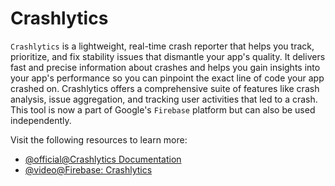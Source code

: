 # Crashlytics

`Crashlytics` is a lightweight, real-time crash reporter that helps you track, prioritize, and fix stability issues that dismantle your app's quality. It delivers fast and precise information about crashes and helps you gain insights into your app's performance so you can pinpoint the exact line of code your app crashed on. Crashlytics offers a comprehensive suite of features like crash analysis, issue aggregation, and tracking user activities that led to a crash. This tool is now a part of Google's `Firebase` platform but can also be used independently.

Visit the following resources to learn more:

- [@official@Crashlytics Documentation](https://firebase.google.com/docs/crashlytics/get-started?platform=android)
- [@video@Firebase: Crashlytics](https://www.youtube.com/watch?v=LhjTAkifr6g)
